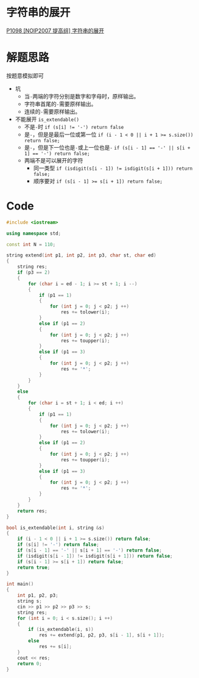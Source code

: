 # 字符串的展开
[P1098 [NOIP2007 提高组] 字符串的展开](https://www.luogu.com.cn/problem/P1098)

# 解题思路
按题意模拟即可

- 坑
  - 当`-`两端的字符分别是数字和字母时，原样输出。
  - 字符串首尾的`-`需要原样输出。
  - 连续的`-`需要原样输出。
- 不能展开
`is_extendable()`
  - 不是`-`时 
    `if (s[i] != '-') return false`
  - 是`-`，但是是最后一位或第一位
    `if (i - 1 < 0 || i + 1 >= s.size()) return false;`
  - 是`-`，但是下一位也是`-`或上一位也是`-`
    `if (s[i - 1] == '-' || s[i + 1] == '-') return false;`
  - 两端不是可以展开的字符
    - 同一类型 
    `if (isdigit(s[i - 1]) != isdigit(s[i + 1])) return false;`
    - 顺序要对
    `if (s[i - 1] >= s[i + 1]) return false;`
    
# Code
```cpp
#include <iostream>

using namespace std;

const int N = 110;

string extend(int p1, int p2, int p3, char st, char ed)
{
    string res;
    if (p3 == 2)
    {
        for (char i = ed - 1; i >= st + 1; i --)
        {
            if (p1 == 1)
            {
                for (int j = 0; j < p2; j ++)
                    res += tolower(i);
            }
            else if (p1 == 2)
            {
                for (int j = 0; j < p2; j ++)
                    res += toupper(i);
            }
            else if (p1 == 3)
            {
                for (int j = 0; j < p2; j ++)
                    res += '*';
            }
        }
    }
    else
    {
        for (char i = st + 1; i < ed; i ++)
        {
            if (p1 == 1)
            {
                for (int j = 0; j < p2; j ++)
                    res += tolower(i);
            }
            else if (p1 == 2)
            {
                for (int j = 0; j < p2; j ++)
                    res += toupper(i);
            }
            else if (p1 == 3)
            {
                for (int j = 0; j < p2; j ++)
                    res += '*';
            }
        }
    }
    return res;
}

bool is_extendable(int i, string &s)
{
    if (i - 1 < 0 || i + 1 >= s.size()) return false;
    if (s[i] != '-') return false;
    if (s[i - 1] == '-' || s[i + 1] == '-') return false;
    if (isdigit(s[i - 1]) != isdigit(s[i + 1])) return false;
    if (s[i - 1] >= s[i + 1]) return false;
    return true;
}

int main()
{
    int p1, p2, p3;
    string s;
    cin >> p1 >> p2 >> p3 >> s;
    string res;
    for (int i = 0; i < s.size(); i ++)
    {
        if (is_extendable(i, s))
            res += extend(p1, p2, p3, s[i - 1], s[i + 1]);
        else
            res += s[i];
    }
    cout << res;
    return 0;
}
```